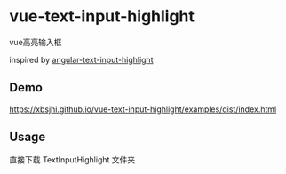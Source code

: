 # vue-text-input-highlight
vue高亮输入框

inspired by [angular-text-input-highlight](https://github.com/mattlewis92/angular-text-input-highlight)

## Demo

https://xbsjhi.github.io/vue-text-input-highlight/examples/dist/index.html

## Usage

直接下载 TextInputHighlight 文件夹
